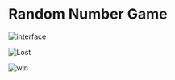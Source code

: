 # Random Number Game

![interface](https://user-images.githubusercontent.com/33938655/166108969-4b9380cb-7dab-4c2d-9695-804bb70ab96e.png)

![Lost](https://user-images.githubusercontent.com/33938655/166108970-42744861-9ef3-4838-9a9f-fed02800f6e3.PNG)

![win](https://user-images.githubusercontent.com/33938655/166108965-8a425b2d-2d8f-4c15-a772-d15bac823589.PNG)


